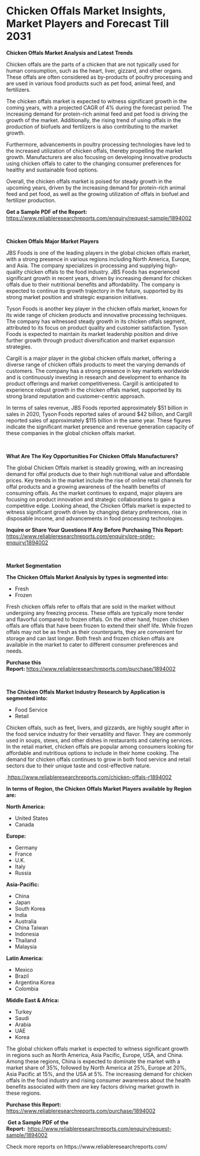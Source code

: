 <p><h1>Chicken Offals Market Insights, Market Players and Forecast Till 2031</h1></p><p><strong>Chicken Offals Market Analysis and Latest Trends</strong></p>
<p><p>Chicken offals are the parts of a chicken that are not typically used for human consumption, such as the heart, liver, gizzard, and other organs. These offals are often considered as by-products of poultry processing and are used in various food products such as pet food, animal feed, and fertilizers.</p><p>The chicken offals market is expected to witness significant growth in the coming years, with a projected CAGR of 4% during the forecast period. The increasing demand for protein-rich animal feed and pet food is driving the growth of the market. Additionally, the rising trend of using offals in the production of biofuels and fertilizers is also contributing to the market growth.</p><p>Furthermore, advancements in poultry processing technologies have led to the increased utilization of chicken offals, thereby propelling the market growth. Manufacturers are also focusing on developing innovative products using chicken offals to cater to the changing consumer preferences for healthy and sustainable food options.</p><p>Overall, the chicken offals market is poised for steady growth in the upcoming years, driven by the increasing demand for protein-rich animal feed and pet food, as well as the growing utilization of offals in biofuel and fertilizer production.</p></p>
<p><strong>Get a Sample PDF of the Report:&nbsp;</strong> <a href="https://www.reliableresearchreports.com/enquiry/request-sample/1894002">https://www.reliableresearchreports.com/enquiry/request-sample/1894002</a></p>
<p>&nbsp;</p>
<p><strong>Chicken Offals Major Market Players</strong></p>
<p><p>JBS Foods is one of the leading players in the global chicken offals market, with a strong presence in various regions including North America, Europe, and Asia. The company specializes in processing and supplying high-quality chicken offals to the food industry. JBS Foods has experienced significant growth in recent years, driven by increasing demand for chicken offals due to their nutritional benefits and affordability. The company is expected to continue its growth trajectory in the future, supported by its strong market position and strategic expansion initiatives.</p><p>Tyson Foods is another key player in the chicken offals market, known for its wide range of chicken products and innovative processing techniques. The company has witnessed steady growth in its chicken offals segment, attributed to its focus on product quality and customer satisfaction. Tyson Foods is expected to maintain its market leadership position and drive further growth through product diversification and market expansion strategies.</p><p>Cargill is a major player in the global chicken offals market, offering a diverse range of chicken offals products to meet the varying demands of customers. The company has a strong presence in key markets worldwide and is continuously investing in research and development to enhance its product offerings and market competitiveness. Cargill is anticipated to experience robust growth in the chicken offals market, supported by its strong brand reputation and customer-centric approach.</p><p>In terms of sales revenue, JBS Foods reported approximately $51 billion in sales in 2020, Tyson Foods reported sales of around $42 billion, and Cargill reported sales of approximately $115 billion in the same year. These figures indicate the significant market presence and revenue generation capacity of these companies in the global chicken offals market.</p></p>
<p>&nbsp;</p>
<p><strong>What Are The Key Opportunities For Chicken Offals Manufacturers?</strong></p>
<p><p>The global Chicken Offals market is steadily growing, with an increasing demand for offal products due to their high nutritional value and affordable prices. Key trends in the market include the rise of online retail channels for offal products and a growing awareness of the health benefits of consuming offals. As the market continues to expand, major players are focusing on product innovation and strategic collaborations to gain a competitive edge. Looking ahead, the Chicken Offals market is expected to witness significant growth driven by changing dietary preferences, rise in disposable income, and advancements in food processing technologies.</p></p>
<p><strong>Inquire or Share Your Questions If Any Before Purchasing This Report:</strong> <a href="https://www.reliableresearchreports.com/enquiry/pre-order-enquiry/1894002">https://www.reliableresearchreports.com/enquiry/pre-order-enquiry/1894002</a></p>
<p>&nbsp;</p>
<p><strong>Market Segmentation</strong></p>
<p><strong>The Chicken Offals Market Analysis by types is segmented into:</strong></p>
<p><ul><li>Fresh</li><li>Frozen</li></ul></p>
<p><p>Fresh chicken offals refer to offals that are sold in the market without undergoing any freezing process. These offals are typically more tender and flavorful compared to frozen offals. On the other hand, frozen chicken offals are offals that have been frozen to extend their shelf life. While frozen offals may not be as fresh as their counterparts, they are convenient for storage and can last longer. Both fresh and frozen chicken offals are available in the market to cater to different consumer preferences and needs.</p></p>
<p><strong>Purchase this Report:&nbsp;</strong><a href="https://www.reliableresearchreports.com/purchase/1894002">https://www.reliableresearchreports.com/purchase/1894002</a></p>
<p>&nbsp;</p>
<p><strong>The Chicken Offals Market Industry Research by Application is segmented into:</strong></p>
<p><ul><li>Food Service</li><li>Retail</li></ul></p>
<p><p>Chicken offals, such as feet, livers, and gizzards, are highly sought after in the food service industry for their versatility and flavor. They are commonly used in soups, stews, and other dishes in restaurants and catering services. In the retail market, chicken offals are popular among consumers looking for affordable and nutritious options to include in their home cooking. The demand for chicken offals continues to grow in both food service and retail sectors due to their unique taste and cost-effective nature.</p></p>
<p><a href="https://www.reliableresearchreports.com/chicken-offals-r1894002">&nbsp;https://www.reliableresearchreports.com/chicken-offals-r1894002</a></p>
<p><strong>In terms of Region, the Chicken Offals Market Players available by Region are:</strong></p>
<p>
    <p> <strong> North America: </strong>
        <ul>
            <li>United States</li>
            <li>Canada</li>
        </ul>
        </p> 
    <p> <strong> Europe: </strong>
        <ul>
            <li>Germany</li>
            <li>France</li>
            <li>U.K.</li>
            <li>Italy</li>
            <li>Russia</li>
        </ul>
        </p> 
    <p> <strong> Asia-Pacific: </strong>
        <ul>
            <li>China</li>
            <li>Japan</li>
            <li>South Korea</li>
            <li>India</li>
            <li>Australia</li>
            <li>China Taiwan</li>
            <li>Indonesia</li>
            <li>Thailand</li>
            <li>Malaysia</li>
        </ul>
        </p> 
    <p> <strong> Latin America: </strong>
        <ul>
            <li>Mexico</li>
            <li>Brazil</li>
            <li>Argentina Korea</li>
            <li>Colombia</li>
        </ul>
        </p> 
    <p> <strong> Middle East & Africa: </strong>
        <ul>
            <li>Turkey</li>
            <li>Saudi</li>
            <li>Arabia</li>
            <li>UAE</li>
            <li>Korea</li>
        </ul>
    </p>
    </p>
<p><p>The global chicken offals market is expected to witness significant growth in regions such as North America, Asia Pacific, Europe, USA, and China. Among these regions, China is expected to dominate the market with a market share of 35%, followed by North America at 25%, Europe at 20%, Asia Pacific at 15%, and the USA at 5%. The increasing demand for chicken offals in the food industry and rising consumer awareness about the health benefits associated with them are key factors driving market growth in these regions.</p></p>
<p><strong>Purchase this Report: </strong><a href="https://www.reliableresearchreports.com/purchase/1894002">https://www.reliableresearchreports.com/purchase/1894002</a></p>
<p>&nbsp;<strong>Get a Sample PDF of the Report:&nbsp;&nbsp;</strong><a href="https://www.reliableresearchreports.com/enquiry/request-sample/1894002">https://www.reliableresearchreports.com/enquiry/request-sample/1894002</a></p>
<p><strong></strong></p>
<p>Check more reports on https://www.reliableresearchreports.com/</p>